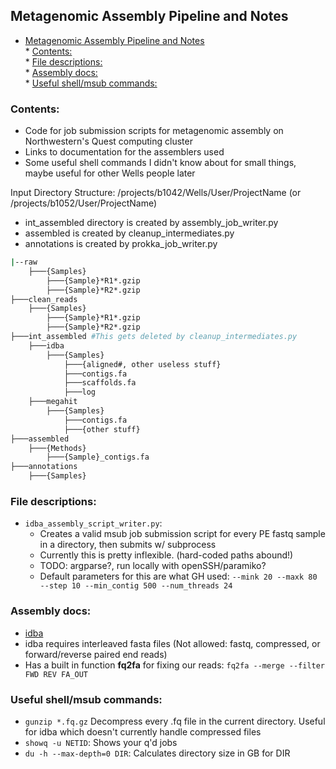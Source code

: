## Metagenomic Assembly Pipeline and Notes

* [Metagenomic Assembly Pipeline and Notes](#metagenomic-assembly-pipeline-and-notes)  
         * [Contents:](#contents)  
         * [File descriptions:](#file-descriptions)  
         * [Assembly docs:](#assembly-docs)  
         * [Useful shell/msub commands:](#useful-shellmsub-commands)  

### Contents:
* Code for job submission scripts for metagenomic assembly on Northwestern's Quest computing cluster
* Links to documentation for the assemblers used
* Some useful shell commands I didn't know about for small things, maybe useful for other Wells people later


Input Directory Structure:
/projects/b1042/Wells/User/ProjectName (or /projects/b1052/User/ProjectName)
* int_assembled directory is created by assembly_job_writer.py
* assembled is created by cleanup_intermediates.py
* annotations is created by prokka_job_writer.py

```bash
|--raw  
    ├───{Samples}  
        ├───{Sample}*R1*.gzip  
        ├───{Sample}*R2*.gzip  
├───clean_reads  
    ├───{Samples}  
        ├───{Sample}*R1*.gzip  
        ├───{Sample}*R2*.gzip  
├───int_assembled #This gets deleted by cleanup_intermediates.py  
    ├───idba  
        ├───{Samples}  
            ├───{aligned#, other useless stuff}  
            ├───contigs.fa  
            ├───scaffolds.fa  
            ├───log  
    ├───megahit  
        ├───{Samples}  
            ├───contigs.fa  
            ├───{other stuff}  
├───assembled  
    ├───{Methods}  
        ├───{Sample}_contigs.fa  
├───annotations  
    ├───{Samples}  
```


### File descriptions:
* `idba_assembly_script_writer.py`:
  * Creates a valid msub job submission script for every PE fastq sample in a directory, then submits w/ subprocess
  * Currently this is pretty inflexible. (hard-coded paths abound!)
  * TODO: argparse?, run locally with openSSH/paramiko?
  * Default parameters for this are what GH used: `--mink 20 --maxk 80 --step 10 --min_contig 500 --num_threads 24`

### Assembly docs:
* [idba](https://github.com/loneknightpy/idba)
* idba requires interleaved fasta files (Not allowed: fastq, compressed, or forward/reverse paired end reads)
* Has a built in function **fq2fa** for fixing our reads: `fq2fa --merge --filter FWD REV FA_OUT`

### Useful shell/msub commands:
* `gunzip *.fq.gz` Decompress every .fq file in the current directory. Useful for idba which doesn't currently handle compressed files
* `showq -u NETID`: Shows your q'd jobs
* `du -h --max-depth=0 DIR`: Calculates directory size in GB for DIR
